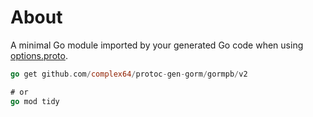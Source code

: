 # About

A minimal Go module imported by your generated Go code when using [options.proto](../proto).

```go
go get github.com/complex64/protoc-gen-gorm/gormpb/v2

# or
go mod tidy
```

